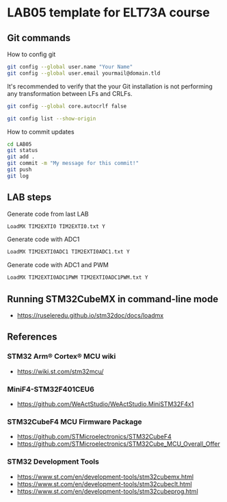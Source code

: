 # LAB05 template for ELT73A course 
## Git commands
How to config git
```bash
git config --global user.name "Your Name"
git config --global user.email yourmail@domain.tld
```
It's recommended to verify that the your Git installation is not performing any transformation between LFs and CRLFs. 

```bash
git config --global core.autocrlf false
```
```bash
git config list --show-origin
```
How to commit updates
```bash
cd LAB05
git status
git add .
git commit -m "My message for this commit!"
git push
git log
```

## LAB steps
Generate code from last LAB
```bash
LoadMX TIM2EXTI0 TIM2EXTI0.txt Y
```

Generate code with ADC1
```bash
LoadMX TIM2EXTI0ADC1 TIM2EXTI0ADC1.txt Y
```

Generate code with ADC1 and PWM
```bash
LoadMX TIM2EXTI0ADC1PWM TIM2EXTI0ADC1PWM.txt Y
```
## Running STM32CubeMX in command-line mode
 - https://ruseleredu.github.io/stm32doc/docs/loadmx

## References
### STM32 Arm® Cortex® MCU wiki
- https://wiki.st.com/stm32mcu/
  
### MiniF4-STM32F401CEU6
- https://github.com/WeActStudio/WeActStudio.MiniSTM32F4x1
  
### STM32CubeF4 MCU Firmware Package
- https://github.com/STMicroelectronics/STM32CubeF4
- https://github.com/STMicroelectronics/STM32Cube_MCU_Overall_Offer

### STM32 Development Tools
- https://www.st.com/en/development-tools/stm32cubemx.html
- https://www.st.com/en/development-tools/stm32cubeclt.html
- https://www.st.com/en/development-tools/stm32cubeprog.html


